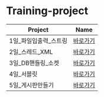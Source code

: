 # Training-project

| Project      | Name                                                                                                                                                  |
| ------------ | ----------------------------------------------------------------------------------------------------------------------------------------------------- |
| 1일_파일입출력_스트링 | [바로가기](https://github.com/torpedoisu/Training-project/tree/main/1%EC%9D%BC_%ED%8C%8C%EC%9D%BC%EC%9E%85%EC%B6%9C%EB%A0%A5_%EC%8A%A4%ED%8A%B8%EB%A7%81) |
| 2일_스레드_XML   | [바로가기](https://github.com/torpedoisu/Training-project/tree/main/2%EC%9D%BC_%EC%8A%A4%EB%A0%88%EB%93%9C_XML)                                           |
| 3일_DB핸들링_소켓  | [바로가기](https://github.com/torpedoisu/Training-project/tree/main/3%EC%9D%BC_DB%ED%95%B8%EB%93%A4%EB%A7%81_%EC%86%8C%EC%BC%93)                          |
| 4일_서블릿       | [바로가기](https://github.com/torpedoisu/Training-project/tree/main/4%EC%9D%BC_%EC%84%9C%EB%B8%94%EB%A6%BF)                                               |
| 5일_게시판만들기    | [바로가기](https://github.com/torpedoisu/Training-project/tree/main/5%EC%9D%BC_%EA%B2%8C%EC%8B%9C%ED%8C%90%EB%A7%8C%EB%93%A4%EA%B8%B0)                    |